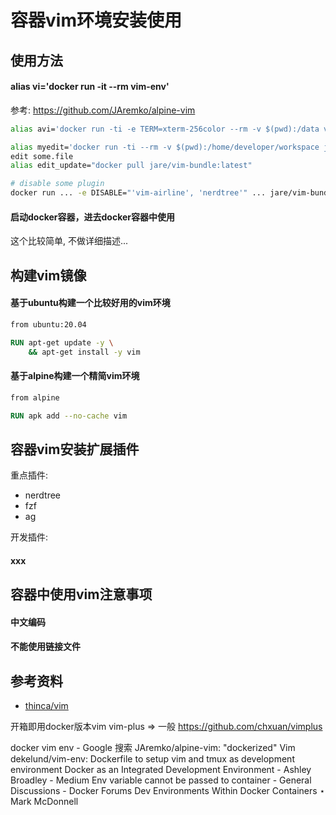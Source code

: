 # 容器vim环境安装使用

## 使用方法

####  alias vi='docker run -it --rm vim-env'

参考: https://github.com/JAremko/alpine-vim

```bash
alias avi='docker run -ti -e TERM=xterm-256color --rm -v $(pwd):/data vim-env:base'
```

```bash
alias myedit='docker run -ti --rm -v $(pwd):/home/developer/workspace jare/vim-bundle'
edit some.file
alias edit_update="docker pull jare/vim-bundle:latest"

# disable some plugin
docker run ... -e DISABLE="'vim-airline', 'nerdtree'" ... jare/vim-bundle
```

#### 启动docker容器，进去docker容器中使用

这个比较简单, 不做详细描述...

## 构建vim镜像

#### 基于ubuntu构建一个比较好用的vim环境

```dockerfile
from ubuntu:20.04

RUN apt-get update -y \
    && apt-get install -y vim
```

#### 基于alpine构建一个精简vim环境

```dockerfile
from alpine

RUN apk add --no-cache vim
```

## 容器vim安装扩展插件

重点插件:
* nerdtree
* fzf
* ag

开发插件:

#### xxx

## 容器中使用vim注意事项

#### 中文编码

#### 不能使用链接文件

## 参考资料

* [thinca/vim](https://hub.docker.com/r/thinca/vim/)

开箱即用docker版本vim
vim-plus => 一般
https://github.com/chxuan/vimplus

docker vim env - Google 搜索 
JAremko/alpine-vim: "dockerized" Vim 
dekelund/vim-env: Dockerfile to setup vim and tmux as development environment 
Docker as an Integrated Development Environment - Ashley Broadley - Medium 
Env variable cannot be passed to container - General Discussions - Docker Forums 
Dev Environments Within Docker Containers ⋆ Mark McDonnell 
